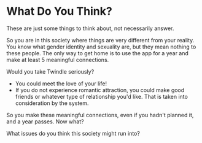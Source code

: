 # What Do You Think?

These are just some things to think about, not necessarily answer.

So you are in this society where things are very different from your reality. You know what gender identity and sexuality are, but they mean nothing to these people. The only way to get home is to use the app for a year and make at least 5 meaningful connections.

Would you take Twindle seriously? 
- You could meet the love of your life!
- If you do not experience romantic attraction, you could make good friends or whatever type of relationship you'd like. That is taken into consideration by the system.

So you make these meaningful connections, even if you hadn't planned it, and a year passes. Now what?

What issues do you think this society might run into? 





